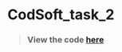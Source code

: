 # CodSoft_task_2
>### View the code [here](https://github.com/Dhruv-Rajpoot/CodSoft_task_2/task2.py)
